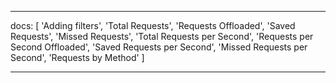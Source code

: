 ---

docs: [
'Adding filters',
'Total Requests',
'Requests Offloaded',
'Saved Requests',
'Missed Requests',
'Total Requests per Second',
'Requests per Second Offloaded',
'Saved Requests per Second',
'Missed Requests per Second',
'Requests by Method'
]

---